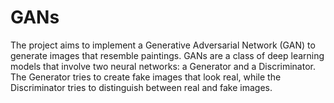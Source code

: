 # GANs
The project aims to implement a Generative Adversarial Network (GAN) to generate images that resemble paintings. GANs are a class of deep learning models that involve two neural networks: a Generator and a Discriminator. The Generator tries to create fake images that look real, while the Discriminator tries to distinguish between real and fake images.

